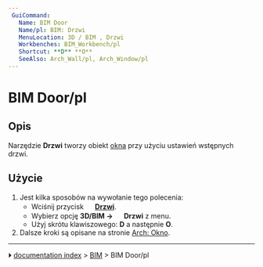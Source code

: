 ```yaml
---
 GuiCommand:
   Name: BIM Door
   Name/pl: BIM: Drzwi
   MenuLocation: 3D / BIM , Drzwi
   Workbenches: BIM_Workbench/pl
   Shortcut: **D** **O**
   SeeAlso: Arch_Wall/pl, Arch_Window/pl
---
```


# BIM Door/pl



## Opis

Narzędzie **Drzwi** tworzy obiekt [okna](Arch_Window/pl.md) przy użyciu ustawień wstępnych drzwi.



## Użycie

1.  Jest kilka sposobów na wywołanie tego polecenia:
    -   Wciśnij przycisk **<img src="images/BIM_Door.svg" width=16px> [Drzwi](BIM_Door/pl.md)**.
    -   Wybierz opcję **3D/BIM → <img src="images/BIM_Door.svg" width=16px> Drzwi** z menu.
    -   Użyj skrótu klawiszowego: **D** a następnie **O**.
2.  Dalsze kroki są opisane na stronie [Arch: Okno](Arch_Window/pl.md).



---
⏵ [documentation index](../README.md) > [BIM](BIM_Workbench.md) > BIM Door/pl

